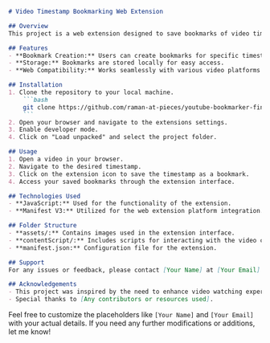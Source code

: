 ```markdown
# Video Timestamp Bookmarking Web Extension

## Overview
This project is a web extension designed to save bookmarks of video timestamps from videos playing in a web browser. It enhances the user experience by allowing them to easily save and revisit specific points in videos.

## Features
- **Bookmark Creation:** Users can create bookmarks for specific timestamps in videos.
- **Storage:** Bookmarks are stored locally for easy access.
- **Web Compatibility:** Works seamlessly with various video platforms on the web.

## Installation
1. Clone the repository to your local machine.
    ```bash
    git clone https://github.com/raman-at-pieces/youtube-bookmarker-finished-code.git
    ```
2. Open your browser and navigate to the extensions settings.
3. Enable developer mode.
4. Click on "Load unpacked" and select the project folder.

## Usage
1. Open a video in your browser.
2. Navigate to the desired timestamp.
3. Click on the extension icon to save the timestamp as a bookmark.
4. Access your saved bookmarks through the extension interface.

## Technologies Used
- **JavaScript:** Used for the functionality of the extension.
- **Manifest V3:** Utilized for the web extension platform integration.

## Folder Structure
- **assets/:** Contains images used in the extension interface.
- **contentScript/:** Includes scripts for interacting with the video content.
- **manifest.json:** Configuration file for the extension.

## Support
For any issues or feedback, please contact [Your Name] at [Your Email].

## Acknowledgements
- This project was inspired by the need to enhance video watching experiences.
- Special thanks to [Any contributors or resources used].
```

Feel free to customize the placeholders like `[Your Name]` and `[Your Email]` with your actual details. If you need any further modifications or additions, let me know!
